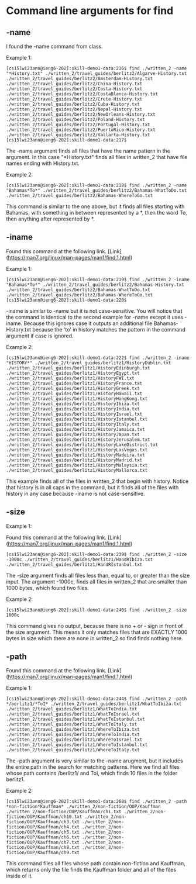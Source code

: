 # Command line arguments for find

## -name

I found the -name command from class.

Example 1:

`[cs15lwi23ann@ieng6-202]:skill-demo1-data:216$ find ./written_2 -name "*History.txt"
./written_2/travel_guides/berlitz2/Algarve-History.txt
./written_2/travel_guides/berlitz2/Amsterdam-History.txt
./written_2/travel_guides/berlitz2/China-History.txt
./written_2/travel_guides/berlitz2/Costa-History.txt
./written_2/travel_guides/berlitz2/CostaBlanca-History.txt
./written_2/travel_guides/berlitz2/Crete-History.txt
./written_2/travel_guides/berlitz2/Cuba-History.txt
./written_2/travel_guides/berlitz2/Nepal-History.txt
./written_2/travel_guides/berlitz2/NewOrleans-History.txt
./written_2/travel_guides/berlitz2/Poland-History.txt
./written_2/travel_guides/berlitz2/Portugal-History.txt
./written_2/travel_guides/berlitz2/PuertoRico-History.txt
./written_2/travel_guides/berlitz2/Vallarta-History.txt
[cs15lwi23ann@ieng6-202]:skill-demo1-data:217$
`

The -name argument finds all files that have the name pattern in the argument. In this case "*History.txt" finds all files in written_2 that have file names ending with History.txt.

Example 2:

`[cs15lwi23ann@ieng6-202]:skill-demo1-data:218$ find ./written_2 -name "Bahamas*To*"
./written_2/travel_guides/berlitz2/Bahamas-WhatToDo.txt
./written_2/travel_guides/berlitz2/Bahamas-WhereToGo.txt
`

This command is similar to the one above, but it finds all files starting with Bahamas, with something in between represented by a *, then the word To, then anything after represented by *.

## -iname

Found this command at the following link.
[Link] (https://man7.org/linux/man-pages/man1/find.1.html)

Example 1:

`[cs15lwi23ann@ieng6-202]:skill-demo1-data:219$ find ./written_2 -iname "Bahamas*To*"
./written_2/travel_guides/berlitz2/Bahamas-History.txt
./written_2/travel_guides/berlitz2/Bahamas-WhatToDo.txt
./written_2/travel_guides/berlitz2/Bahamas-WhereToGo.txt
[cs15lwi23ann@ieng6-202]:skill-demo1-data:220$
`

-iname is similar to -name but it is not case-sensitive. You will notice that the command is identical to the second example for -name except it uses -iname. Because this ignores case it outputs an additional file Bahamas-History.txt because the 'to' in history matches the pattern in the command argument if case is ignored.

Example 2:

`[cs15lwi23ann@ieng6-202]:skill-demo1-data:222$ find ./written_2 -iname "HISTORY*"
./written_2/travel_guides/berlitz1/HistoryDublin.txt
./written_2/travel_guides/berlitz1/HistoryEdinburgh.txt
./written_2/travel_guides/berlitz1/HistoryEgypt.txt
./written_2/travel_guides/berlitz1/HistoryFWI.txt
./written_2/travel_guides/berlitz1/HistoryFrance.txt
./written_2/travel_guides/berlitz1/HistoryGreek.txt
./written_2/travel_guides/berlitz1/HistoryHawaii.txt
./written_2/travel_guides/berlitz1/HistoryHongKong.txt
./written_2/travel_guides/berlitz1/HistoryIbiza.txt
./written_2/travel_guides/berlitz1/HistoryIndia.txt
./written_2/travel_guides/berlitz1/HistoryIsrael.txt
./written_2/travel_guides/berlitz1/HistoryIstanbul.txt
./written_2/travel_guides/berlitz1/HistoryItaly.txt
./written_2/travel_guides/berlitz1/HistoryJamaica.txt
./written_2/travel_guides/berlitz1/HistoryJapan.txt
./written_2/travel_guides/berlitz1/HistoryJerusalem.txt
./written_2/travel_guides/berlitz1/HistoryLakeDistrict.txt
./written_2/travel_guides/berlitz1/HistoryLasVegas.txt
./written_2/travel_guides/berlitz1/HistoryMadeira.txt
./written_2/travel_guides/berlitz1/HistoryMadrid.txt
./written_2/travel_guides/berlitz1/HistoryMalaysia.txt
./written_2/travel_guides/berlitz1/HistoryMallorca.txt
`

This example finds all of the files in written_2 that begin with history. Notice that history is in all caps in the command, but it finds all of the files with history in any case because -iname is not case-sensitive.

## -size

Example 1:

Found this command at the following link.
[Link] (https://man7.org/linux/man-pages/man1/find.1.html)

`[cs15lwi23ann@ieng6-202]:skill-demo1-data:239$ find ./written_2 -size -1000c
./written_2/travel_guides/berlitz1/HandRIbiza.txt
./written_2/travel_guides/berlitz1/HandRIstanbul.txt
`

The -size argument finds all files less than, equal to, or greater than the size input. The argument -1000c, finds all files in written_2 that are smaller than 1000 bytes, which found two files.

Example 2:

`[cs15lwi23ann@ieng6-202]:skill-demo1-data:240$ find ./written_2 -size 1000c`

This command gives no output, because there is no + or - sign in front of the size argument. This means it only matches files that are EXACTLY 1000 bytes in size which there are none in written_2 so find finds nothing here.

## -path

Found this command at the following link.
[Link] (https://man7.org/linux/man-pages/man1/find.1.html)

Example 1:

`[cs15lwi23ann@ieng6-202]:skill-demo1-data:244$ find ./written_2 -path */berlitz1/*ToI*
./written_2/travel_guides/berlitz1/WhatToIbiza.txt
./written_2/travel_guides/berlitz1/WhatToIndia.txt
./written_2/travel_guides/berlitz1/WhatToIsrael.txt
./written_2/travel_guides/berlitz1/WhatToIstanbul.txt
./written_2/travel_guides/berlitz1/WhatToItaly.txt
./written_2/travel_guides/berlitz1/WhereToIbiza.txt
./written_2/travel_guides/berlitz1/WhereToIndia.txt
./written_2/travel_guides/berlitz1/WhereToIsrael.txt
./written_2/travel_guides/berlitz1/WhereToIstanbul.txt
./written_2/travel_guides/berlitz1/WhereToItaly.txt
`

The -path argument is very similar to the -name arugment, but it includes the entire path in the search for matching patterns. Here we find all files whose path contains /berlitz1/ and ToI, which finds 10 files in the folder berlitz1.

Example 2:

`[cs15lwi23ann@ieng6-202]:skill-demo1-data:260$ find ./written_2 -path *non-fiction*Kauffman*
./written_2/non-fiction/OUP/Kauffman
./written_2/non-fiction/OUP/Kauffman/ch1.txt
./written_2/non-fiction/OUP/Kauffman/ch10.txt
./written_2/non-fiction/OUP/Kauffman/ch3.txt
./written_2/non-fiction/OUP/Kauffman/ch4.txt
./written_2/non-fiction/OUP/Kauffman/ch5.txt
./written_2/non-fiction/OUP/Kauffman/ch6.txt
./written_2/non-fiction/OUP/Kauffman/ch7.txt
./written_2/non-fiction/OUP/Kauffman/ch8.txt
./written_2/non-fiction/OUP/Kauffman/ch9.txt`

This command files all files whose path contain non-fiction and Kauffman, which returns only the file finds the Kauffman folder and all of the files inside of it.

